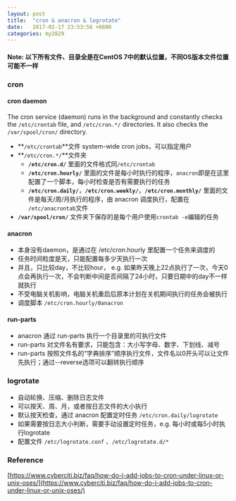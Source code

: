 ```yaml
---
layout: post
title:  "cron & anacron & logrotate"
date:   2017-02-17 23:53:58 +0800
categories: my2829
---
```



#### Note: 以下所有文件、目录全是在CentOS 7中的默认位置，不同OS版本文件位置可能不一样

### cron

#### cron daemon
The cron service (daemon) runs in the background and constantly checks the `/etc/crontab` file, and `/etc/cron.*/` directories. It also checks the `/var/spool/cron/` directory.

- **`/etc/crontab`**文件 system-wide cron jobs，可以指定用户
- **`/etc/cron.*/`**文件夹
    - **`/etc/cron.d/`** 里面的文件格式同`/etc/crontab`
    - **`/etc/cron.hourly/`** 里面的文件是每小时执行的程序，`anacron`即是在这里配置了一个脚本，每小时检查是否有需要执行的任务
    - **`/etc/cron.daily/`**，**`/etc/cron.weekly/`**，**`/etc/cron.monthly/`** 里面的文件是每天/周/月执行的程序，由 anacron 调度执行，配置在 `/etc/anacrontab`文件
- **`/var/spool/cron/`** 文件夹下保存的是每个用户使用`crontab -e`编辑的任务

#### anacron

- 本身没有daemon，是通过在 /etc/cron.hourly 里配置一个任务来调度的
- 任务时间粒度是天，只能配置每多少天执行一次
- 并且，只比较day，不比较hour， e.g. 如果昨天晚上22点执行了一次，今天0点会再执行一次，不会判断中间是否间隔了24小时，只要日期中的day不一样就执行
- 不受电脑关机影响，电脑关机重启后原本计划在关机期间执行的任务会被执行
- 调度脚本 `/etc/cron.hourly/0anacron`

#### run-parts

- anacron 通过 run-parts 执行一个目录里的可执行文件
- run-parts 对文件名有要求，只能包含：大小写字母、数字、下划线、减号
- run-parts 按照文件名的“字典排序”顺序执行文件，文件名以0开头可以让文件先执行；通过--reverse选项可以翻转执行顺序


### logrotate

- 自动轮换、压缩、删除日志文件
- 可以按天、周、月，或者按日志文件的大小执行
- 默认按天检查，通过 anacron 配置定时任务 `/etc/cron.daily/logrotate`
- 如果需要按日志大小判断，需要手动设置定时任务，e.g. 每小时或每5小时执行logrotate
- 配置文件 `/etc/logrotate.conf` 、`/etc/logrotate.d/*`


### Reference

[https://www.cyberciti.biz/faq/how-do-i-add-jobs-to-cron-under-linux-or-unix-oses/](https://www.cyberciti.biz/faq/how-do-i-add-jobs-to-cron-under-linux-or-unix-oses/)


